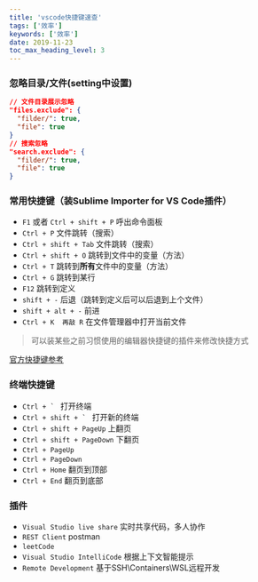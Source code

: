 ```yaml
---
title: 'vscode快捷键速查'
tags: ['效率']
keywords: ['效率']
date: 2019-11-23
toc_max_heading_level: 3
---
```

<!-- truncate -->

### 忽略目录/文件(setting中设置)
```json
// 文件目录展示忽略
"files.exclude": {
  "filder/": true,
  "file": true
}
// 搜索忽略
"search.exclude": {
  "filder/": true,
  "file": true
}
```

### 常用快捷键（装Sublime Importer for VS Code插件）
- `F1` 或者 `Ctrl + shift + P` 呼出命令面板
- `Ctrl + P` 文件跳转（搜索）
- `Ctrl + shift + Tab` 文件跳转（搜索）
- `Ctrl + shift + O` 跳转到文件中的变量（方法）
- `Ctrl + T` 跳转到**所有**文件中的变量（方法）
- `Ctrl + G` 跳转到某行
- `F12` 跳转到定义
- `shift + -` 后退（跳转到定义后可以后退到上个文件）
- `shift + alt + -` 前进
- `Ctrl + K  再敲 R` 在文件管理器中打开当前文件

> 可以装某些之前习惯使用的编辑器快捷键的插件来修改快捷方式

[官方快捷键参考](https://code.visualstudio.com/shortcuts/keyboard-shortcuts-windows.pdf)


### 终端快捷键
- ``Ctrl + ` `` 打开终端
- ``Ctrl + shift + ` `` 打开新的终端
- `Ctrl + shift + PageUp` 上翻页
- `Ctrl + shift + PageDown` 下翻页
- `Ctrl + PageUp` 
- `Ctrl + PageDown` 
- `Ctrl + Home` 翻页到顶部
- `Ctrl + End` 翻页到底部


### 插件
- `Visual Studio live share` 实时共享代码，多人协作
- `REST Client` postman
- `leetCode` 
- `Visual Studio IntelliCode`  根据上下文智能提示
- `Remote Development`  基于SSH\Containers\WSL远程开发
